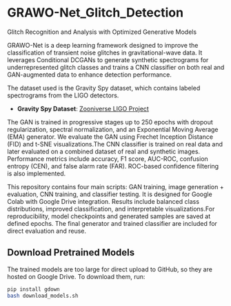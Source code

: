 # GRAWO-Net_Glitch_Detection
Glitch Recognition and Analysis with Optimized Generative Models

GRAWO-Net is a deep learning framework designed to improve the classification of transient noise glitches in gravitational-wave data. It leverages Conditional DCGANs to generate synthetic spectrograms for underrepresented glitch classes and trains a CNN classifier on both real and GAN-augmented data to enhance detection performance.

The dataset used is the Gravity Spy dataset, which contains labeled spectrograms from the LIGO detectors.
- **Gravity Spy Dataset**: [Zooniverse LIGO Project](https://www.zooniverse.org/projects/zooniverse/gravity-spy)

The GAN is trained in progressive stages up to 250 epochs with dropout regularization, spectral normalization, and an Exponential Moving Average (EMA) generator. We evaluate the GAN using Frechet Inception Distance (FID) and t-SNE visualizations.The CNN classifier is trained on real data and later evaluated on a combined dataset of real and synthetic images. Performance metrics include accuracy, F1 score, AUC-ROC, confusion entropy (CEN), and false alarm rate (FAR). ROC-based confidence filtering is also implemented.

This repository contains four main scripts: GAN training, image generation + evaluation, CNN training, and classifier testing. It is designed for Google Colab with Google Drive integration. Results include balanced class distributions, improved classification, and interpretable visualizations.For reproducibility, model checkpoints and generated samples are saved at defined epochs. The final generator and trained classifier are included for direct evaluation and reuse.

## Download Pretrained Models
The trained models are too large for direct upload to GitHub, so they are hosted on Google Drive.
To download them, run:
```bash
pip install gdown
bash download_models.sh


